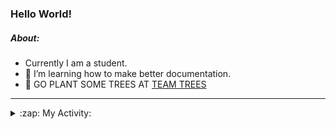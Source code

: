 ### Hello World!

##### About:
- Currently I am a student.
- 🌱 I’m learning how to make better documentation.
- 🌱 GO PLANT SOME TREES AT [TEAM TREES](https://teamtrees.org/)

---
<details>
  <summary>:zap: My Activity:</summary>
  
<!--START_SECTION:waka-->
![Code Time](http://img.shields.io/badge/Code%20Time-1%2C085%20hrs%2032%20mins-blue)

**I'm a Night 🦉** 

```text
🌞 Morning                1298 commits        ██░░░░░░░░░░░░░░░░░░░░░░░   09.20 % 
🌆 Daytime                4828 commits        █████████░░░░░░░░░░░░░░░░   34.22 % 
🌃 Evening                4137 commits        ███████░░░░░░░░░░░░░░░░░░   29.32 % 
🌙 Night                  3845 commits        ███████░░░░░░░░░░░░░░░░░░   27.25 % 
```
📅 **I'm Most Productive on Wednesday** 

```text
Monday                   2161 commits        ████░░░░░░░░░░░░░░░░░░░░░   15.32 % 
Tuesday                  1727 commits        ███░░░░░░░░░░░░░░░░░░░░░░   12.24 % 
Wednesday                3223 commits        ██████░░░░░░░░░░░░░░░░░░░   22.85 % 
Thursday                 1804 commits        ███░░░░░░░░░░░░░░░░░░░░░░   12.79 % 
Friday                   1396 commits        ██░░░░░░░░░░░░░░░░░░░░░░░   09.90 % 
Saturday                 1303 commits        ██░░░░░░░░░░░░░░░░░░░░░░░   09.24 % 
Sunday                   2494 commits        ████░░░░░░░░░░░░░░░░░░░░░   17.68 % 
```


📊 **This Week I Spent My Time On** 

```text
🔥 Editors: 
VS Code                  7 hrs 45 mins       █████████████████████████   100.00 % 

🐱‍💻 Projects: 
CSF22                    6 hrs 12 mins       ████████████████████░░░░░   80.11 % 
praise                   1 hr 27 mins        █████░░░░░░░░░░░░░░░░░░░░   18.76 % 
os-lab                   5 mins              ░░░░░░░░░░░░░░░░░░░░░░░░░   01.14 % 
```


 Last Updated on 31/03/2023 13:10:52 UTC
<!--END_SECTION:waka-->
</details>
